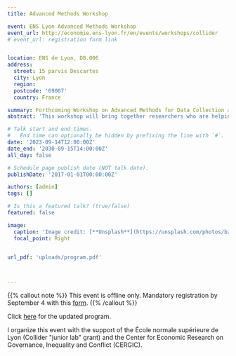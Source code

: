 ```yaml
---
title: Advanced Methods Workshop

event: ENS Lyon Advanced Methods Workshop
event_url: http://economie.ens-lyon.fr/en/events/workshops/collider
# event_url: registration form link


location: ENS de Lyon, D8.006
address:
  street: 15 parvis Descartes
  city: Lyon
  region:
  postcode: '69007'
  country: France

summary: Forthcoming Workshop on Advanced Methods for Data Collection and Use. More to come!
abstract: 'This workshop will bring together researchers who are helping to push the research frontiers in the collection and use of data using advanced methods in a range of social science fields. The first session focuses on spatial data (including remote sensing and map recognition) and the second session covers various aspects of tabular data (including OCR/HTR and  table recognition).'

# Talk start and end times.
#   End time can optionally be hidden by prefixing the line with `#`.
date: '2023-09-14T12:00:00Z'
date_end: '2030-09-15T14:00:00Z'
all_day: false

# Schedule page publish date (NOT talk date).
publishDate: '2017-01-01T00:00:00Z'

authors: [admin]
tags: []

# Is this a featured talk? (true/false)
featured: false

image:
  caption: 'Image credit: [**Unsplash**](https://unsplash.com/photos/bzdhc5b3Bxs)'
  focal_point: Right


url_pdf: 'uploads/program.pdf'



---
```


{{% callout note %}}
This event is offline only. Mandatory registration by September 4 with this [form](https://framaforms.org/registration-form-advanced-methods-workshop-at-ens-de-lyon-1692721193).
{{% /callout %}}

Click [here](https://www.enguehard.tf/uploads/program.pdf) for the updated program.

I organize this event with the support of the École normale supérieure de Lyon (Collider "junior lab" grant) and the Center for Economic Research on Governance, Inequality and Conflict (CERGIC).

